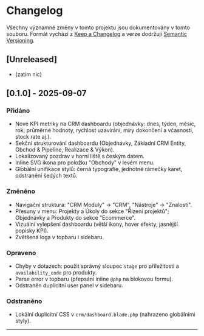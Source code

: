 # Changelog

Všechny významné změny v tomto projektu jsou dokumentovány v tomto souboru.
Formát vychází z [Keep a Changelog](https://keepachangelog.com/) a verze dodržují [Semantic Versioning](https://semver.org/lang/cz/).

## [Unreleased]
- (zatím nic)

## [0.1.0] - 2025-09-07
### Přidáno
- Nové KPI metriky na CRM dashboardu (objednávky: dnes, týden, měsíc, rok; průměrné hodnoty, rychlost uzavírání, míry dokončení a včasnosti, stock rate aj.).
- Sekční strukturování dashboardu (Objednávky, Základní CRM Entity, Obchod & Pipeline, Realizace & Výkon).
- Lokalizovaný pozdrav v horní liště s českým datem.
- Inline SVG ikona pro položku "Obchody" v levém menu.
- Globální unifikace stylů: černá typografie, jednotné rámečky karet, odstranění šedých textů.

### Změněno
- Navigační struktura: "CRM Moduly" → "CRM", "Nástroje" → "Znalosti".
- Přesuny v menu: Projekty a Úkoly do sekce "Řízení projektů"; Objednávky a Produkty do sekce "Ecommerce".
- Vizuální vylepšení dashboardu (větší ikony, hover efekty, jasnější popisky KPI).
- Zvětšená loga v topbaru i sidebaru.

### Opraveno
- Chyby v dotazech: použit správný sloupec `stage` pro příležitosti a `availability_code` pro produkty.
- Parse error v topbaru (přepsání inline `@php` na blokovou formu).
- Odstraněn duplicitní user panel v sidebaru.

### Odstraněno
- Lokální duplicitní CSS v `crm/dashboard.blade.php` (nahrazeno globálními styly).

---
